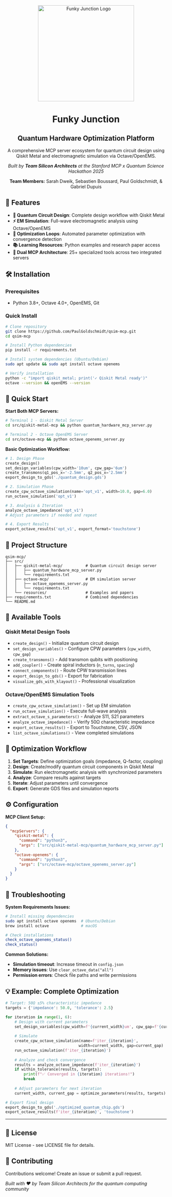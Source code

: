 <div align="center">
  <img src="logo.png" alt="Funky Junction Logo" width="300">
  
  # Funky Junction
  ## Quantum Hardware Optimization Platform

  A comprehensive MCP server ecosystem for quantum circuit design using Qiskit Metal and electromagnetic simulation via Octave/OpenEMS.

  *Built by **Team Silicon Architects** at the Stanford MCP x Quantum Science Hackathon 2025*
  
  **Team Members:** Sarah Dweik, Sebastien Boussard, Paul Goldschmidt, & Gabriel Dupuis
</div>

## 🚀 Features

- **🔧 Quantum Circuit Design**: Complete design workflow with Qiskit Metal
- **⚡ EM Simulation**: Full-wave electromagnetic analysis using Octave/OpenEMS  
- **🔄 Optimization Loops**: Automated parameter optimization with convergence detection
- **📚 Learning Resources**: Python examples and research paper access
- **🤖 Dual MCP Architecture**: 25+ specialized tools across two integrated servers

## 🛠 Installation

### Prerequisites
- Python 3.8+, Octave 4.0+, OpenEMS, Git

### Quick Install
```bash
# Clone repository
git clone https://github.com/PaulGoldschmidt/qsim-mcp.git
cd qsim-mcp

# Install Python dependencies
pip install -r requirements.txt

# Install system dependencies (Ubuntu/Debian)
sudo apt update && sudo apt install octave openems

# Verify installation
python -c "import qiskit_metal; print('✓ Qiskit Metal ready')"
octave --version && openEMS --version
```

## 🚀 Quick Start

**Start Both MCP Servers:**
```bash
# Terminal 1 - Qiskit Metal Server
cd src/qiskit-metal-mcp && python quantum_hardware_mcp_server.py

# Terminal 2 - Octave OpenEMS Server  
cd src/octave-mcp && python octave_openems_server.py
```

**Basic Optimization Workflow:**
```python
# 1. Design Phase
create_design()
set_design_variables(cpw_width='10um', cpw_gap='6um')
create_transmons(q1_pos_x='-2.5mm', q2_pos_x='2.5mm')
export_design_to_gds('./quantum_design.gds')

# 2. Simulation Phase
create_cpw_octave_simulation(name='opt_v1', width=10.0, gap=6.0)
run_octave_simulation('opt_v1')

# 3. Analysis & Iteration
analyze_octave_impedance('opt_v1')
# Adjust parameters if needed and repeat

# 4. Export Results
export_octave_results('opt_v1', export_format='touchstone')
```

## 📁 Project Structure

```
qsim-mcp/
├── src/
│   ├── qiskit-metal-mcp/          # Quantum circuit design server
│   │   ├── quantum_hardware_mcp_server.py
│   │   └── requirements.txt
│   ├── octave-mcp/                # EM simulation server
│   │   ├── octave_openems_server.py
│   │   └── requirements.txt
│   └── resources/                 # Examples and papers
├── requirements.txt               # Combined dependencies
└── README.md
```

## 🔧 Available Tools

### Qiskit Metal Design Tools
- `create_design()` - Initialize quantum circuit design
- `set_design_variables()` - Configure CPW parameters (`cpw_width`, `cpw_gap`)
- `create_transmons()` - Add transmon qubits with positioning
- `add_coupler()` - Create spiral inductors (`n_turns`, `spacing`)
- `connect_components()` - Route CPW transmission lines
- `export_design_to_gds()` - Export for fabrication
- `visualize_gds_with_klayout()` - Professional visualization

### Octave/OpenEMS Simulation Tools
- `create_cpw_octave_simulation()` - Set up EM simulation
- `run_octave_simulation()` - Execute full-wave analysis
- `extract_octave_s_parameters()` - Analyze S11, S21 parameters
- `analyze_octave_impedance()` - Verify 50Ω characteristic impedance
- `export_octave_results()` - Export to Touchstone, CSV, JSON
- `list_octave_simulations()` - View completed simulations

## 🔄 Optimization Workflow

1. **Set Targets**: Define optimization goals (impedance, Q-factor, coupling)
2. **Design**: Create/modify quantum circuit components in Qiskit Metal
3. **Simulate**: Run electromagnetic analysis with synchronized parameters
4. **Analyze**: Compare results against targets  
5. **Iterate**: Adjust parameters until convergence
6. **Export**: Generate GDS files and simulation reports

## ⚙️ Configuration

**MCP Client Setup:**
```json
{
  "mcpServers": {
    "qiskit-metal": {
      "command": "python3",
      "args": ["src/qiskit-metal-mcp/quantum_hardware_mcp_server.py"]
    },
    "octave-openems": {
      "command": "python3", 
      "args": ["src/octave-mcp/octave_openems_server.py"]
    }
  }
}
```

## 🔧 Troubleshooting

**System Requirements Issues:**
```bash
# Install missing dependencies
sudo apt install octave openems  # Ubuntu/Debian
brew install octave              # macOS

# Check installations
check_octave_openems_status()
check_status()
```

**Common Solutions:**
- **Simulation timeout**: Increase timeout in `config.json` 
- **Memory issues**: Use `clear_octave_data("all")`
- **Permission errors**: Check file paths and write permissions

## 💡 Example: Complete Optimization

```python
# Target: 50Ω ±5% characteristic impedance
targets = {'impedance': 50.0, 'tolerance': 2.5}

for iteration in range(1, 6):
    # Design with current parameters
    set_design_variables(cpw_width=f'{current_width}um', cpw_gap=f'{current_gap}um')
    
    # Simulate
    create_cpw_octave_simulation(name=f'iter_{iteration}', 
                                width=current_width, gap=current_gap)
    run_octave_simulation(f'iter_{iteration}')
    
    # Analyze and check convergence
    results = analyze_octave_impedance(f'iter_{iteration}')
    if within_tolerance(results, targets):
        print(f"✅ Converged in {iteration} iterations!")
        break
    
    # Adjust parameters for next iteration
    current_width, current_gap = optimize_parameters(results, targets)

# Export final design
export_design_to_gds('./optimized_quantum_chip.gds')
export_octave_results(f'iter_{iteration}', 'touchstone')
```

---

## 📄 License
MIT License - see LICENSE file for details.

## 🤝 Contributing  
Contributions welcome! Create an issue or submit a pull request.

*Built with ❤️ by Team Silicon Architects for the quantum computing community*
